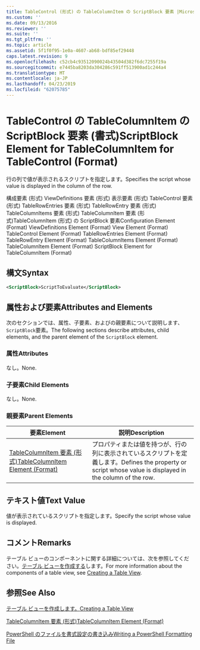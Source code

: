 ```yaml
---
title: TableControl (形式) の TableColumnItem の ScriptBlock 要素 |Microsoft Docs
ms.custom: ''
ms.date: 09/13/2016
ms.reviewer: ''
ms.suite: ''
ms.tgt_pltfrm: ''
ms.topic: article
ms.assetid: 5f1f0f95-1e0a-4607-ab68-bdf85ef29448
caps.latest.revision: 9
ms.openlocfilehash: c52cb4c93512090024b43504d382f6dc7255f19a
ms.sourcegitcommit: e7445ba8203da304286c591ff513900ad1c244a4
ms.translationtype: MT
ms.contentlocale: ja-JP
ms.lasthandoff: 04/23/2019
ms.locfileid: "62075785"
---
```

# <a name="scriptblock-element-for-tablecolumnitem-for-tablecontrol-format"></a><span data-ttu-id="4a29d-102">TableControl の TableColumnItem の ScriptBlock 要素 (書式)</span><span class="sxs-lookup"><span data-stu-id="4a29d-102">ScriptBlock Element for TableColumnItem for TableControl (Format)</span></span>

<span data-ttu-id="4a29d-103">行の列で値が表示されるスクリプトを指定します。</span><span class="sxs-lookup"><span data-stu-id="4a29d-103">Specifies the script whose value is displayed in the column of the row.</span></span>

<span data-ttu-id="4a29d-104">構成要素 (形式) ViewDefinitions 要素 (形式) 表示要素 (形式) TableControl 要素 (形式) TableRowEntries 要素 (形式) TableRowEntry 要素 (形式) TableColumnItems 要素 (形式) TableColumnItem 要素 (形式)TableColumnItem (形式) の ScriptBlock 要素</span><span class="sxs-lookup"><span data-stu-id="4a29d-104">Configuration Element (Format) ViewDefinitions Element (Format) View Element (Format) TableControl Element (Format) TableRowEntries Element (Format) TableRowEntry Element (Format) TableColumnItems Element (Format) TableColumnItem Element (Format) ScriptBlock Element for TableColumnItem (Format)</span></span>

## <a name="syntax"></a><span data-ttu-id="4a29d-105">構文</span><span class="sxs-lookup"><span data-stu-id="4a29d-105">Syntax</span></span>

```xml
<ScriptBlock>ScriptToEvaluate</ScriptBlock>
```

## <a name="attributes-and-elements"></a><span data-ttu-id="4a29d-106">属性および要素</span><span class="sxs-lookup"><span data-stu-id="4a29d-106">Attributes and Elements</span></span>

<span data-ttu-id="4a29d-107">次のセクションでは、属性、子要素、およびの親要素について説明します、`ScriptBlock`要素。</span><span class="sxs-lookup"><span data-stu-id="4a29d-107">The following sections describe attributes, child elements, and the parent element of the `ScriptBlock` element.</span></span>

### <a name="attributes"></a><span data-ttu-id="4a29d-108">属性</span><span class="sxs-lookup"><span data-stu-id="4a29d-108">Attributes</span></span>

<span data-ttu-id="4a29d-109">なし。</span><span class="sxs-lookup"><span data-stu-id="4a29d-109">None.</span></span>

### <a name="child-elements"></a><span data-ttu-id="4a29d-110">子要素</span><span class="sxs-lookup"><span data-stu-id="4a29d-110">Child Elements</span></span>

<span data-ttu-id="4a29d-111">なし。</span><span class="sxs-lookup"><span data-stu-id="4a29d-111">None.</span></span>

### <a name="parent-elements"></a><span data-ttu-id="4a29d-112">親要素</span><span class="sxs-lookup"><span data-stu-id="4a29d-112">Parent Elements</span></span>

|<span data-ttu-id="4a29d-113">要素</span><span class="sxs-lookup"><span data-stu-id="4a29d-113">Element</span></span>|<span data-ttu-id="4a29d-114">説明</span><span class="sxs-lookup"><span data-stu-id="4a29d-114">Description</span></span>|
|-------------|-----------------|
|[<span data-ttu-id="4a29d-115">TableColumnItem 要素 (形式)</span><span class="sxs-lookup"><span data-stu-id="4a29d-115">TableColumnItem Element (Format)</span></span>](./tablecolumnitem-element-for-tablecolumnitems-for-tablecontrol-format.md)|<span data-ttu-id="4a29d-116">プロパティまたは値を持つが、行の列に表示されているスクリプトを定義します。</span><span class="sxs-lookup"><span data-stu-id="4a29d-116">Defines the property or script whose value is displayed in the column of the row.</span></span>|

## <a name="text-value"></a><span data-ttu-id="4a29d-117">テキスト値</span><span class="sxs-lookup"><span data-stu-id="4a29d-117">Text Value</span></span>

<span data-ttu-id="4a29d-118">値が表示されているスクリプトを指定します。</span><span class="sxs-lookup"><span data-stu-id="4a29d-118">Specify the script whose value is displayed.</span></span>

## <a name="remarks"></a><span data-ttu-id="4a29d-119">コメント</span><span class="sxs-lookup"><span data-stu-id="4a29d-119">Remarks</span></span>

<span data-ttu-id="4a29d-120">テーブル ビューのコンポーネントに関する詳細については、次を参照してください。[テーブル ビューを作成する](./creating-a-table-view.md)します。</span><span class="sxs-lookup"><span data-stu-id="4a29d-120">For more information about the components of a table view, see [Creating a Table View](./creating-a-table-view.md).</span></span>

## <a name="see-also"></a><span data-ttu-id="4a29d-121">参照</span><span class="sxs-lookup"><span data-stu-id="4a29d-121">See Also</span></span>

[<span data-ttu-id="4a29d-122">テーブル ビューを作成します。</span><span class="sxs-lookup"><span data-stu-id="4a29d-122">Creating a Table View</span></span>](./creating-a-table-view.md)

[<span data-ttu-id="4a29d-123">TableColumnItem 要素 (形式)</span><span class="sxs-lookup"><span data-stu-id="4a29d-123">TableColumnItem Element (Format)</span></span>](./tablecolumnitem-element-for-tablecolumnitems-for-tablecontrol-format.md)

[<span data-ttu-id="4a29d-124">PowerShell のファイルを書式設定の書き込み</span><span class="sxs-lookup"><span data-stu-id="4a29d-124">Writing a PowerShell Formatting File</span></span>](./writing-a-powershell-formatting-file.md)
